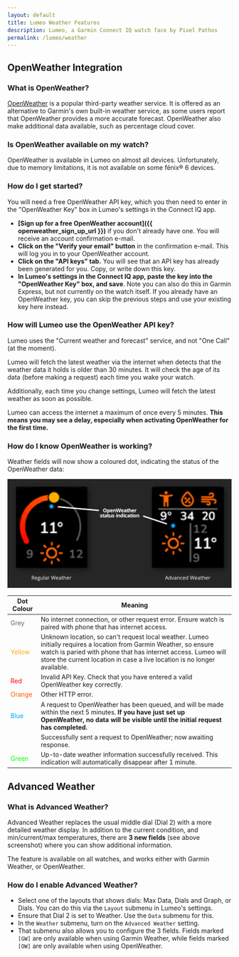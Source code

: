 ```yaml
---
layout: default
title: Lumeo Weather Features
description: Lumeo, a Garmin Connect IQ watch face by Pixel Pathos
permalink: /lumeo/weather
---
```

## OpenWeather Integration

### What is OpenWeather?
[OpenWeather](https://openweathermap.org/) is a popular third-party weather service. It is offered as an alternative to Garmin's own built-in weather service, as some users report that OpenWeather provides a more accurate forecast. OpenWeather also make additional data available, such as percentage cloud cover.

### Is OpenWeather available on my watch?
OpenWeather is available in Lumeo on almost all devices. Unfortunately, due to memory limitations, it is not available on some fēnix® 6 devices.

### How do I get started?
You will need a free OpenWeather API key, which you then need to enter in the "OpenWeather Key" box in Lumeo's settings in the Connect IQ app.

- **[Sign up for a free OpenWeather account]({{ openweather_sign_up_url }})** if you don't already have one. You will receive an account confirmation e-mail.
- **Click on the "Verify your email" button** in the confirmation e-mail. This will log you in to your OpenWeather account.
- **Click on the "API keys" tab.** You will see that an API key has already been generated for you. Copy, or write down this key.
- **In Lumeo's settings in the Connect IQ app, paste the key into the "OpenWeather Key" box, and save**. Note you can also do this in Garmin Express, but not currently on the watch itself. If you already have an OpenWeather key, you can skip the previous steps and use your existing key here instead.

### How will Lumeo use the OpenWeather API key?
Lumeo uses the "Current weather and forecast" service, and not "One Call" (at the moment).

Lumeo will fetch the latest weather via the internet when detects that the weather data it holds is older than 30 minutes. It will check the age of its data (before making a request) each time you wake your watch.

Additionally, each time you change settings, Lumeo will fetch the latest weather as soon as possible.

Lumeo can access the internet a maximum of once every 5 minutes. **This means you may see a delay, especially when activating OpenWeather for the first time.**

### How do I know OpenWeather is working?
Weather fields will now show a coloured dot, indicating the status of the OpenWeather data:

![Lumeo's Open Weather Status Indication](/images/lumeo-open-weather-status-indication.png)

| Dot Colour | Meaning |
| --- | --- |
| <span style="color:#666666">Grey</span> | No internet connection, or other request error. Ensure watch is paired with phone that has internet access. |
| <span style="color:#FFAA00">Yellow</span> | Unknown location, so can't request local weather. Lumeo initially requires a location from Garmin Weather, so ensure watch is paried with phone that has internet access. Lumeo will store the current location in case a live location is no longer available. |
| <span style="color:red">Red</span> | Invalid API Key. Check that you have entered a valid OpenWeather key correctly. |
| <span style="color:#FF5500">Orange</span> | Other HTTP error. |
| <span style="color:#00AAFF">Blue</span> | A request to OpenWeather has been queued, and will be made within the next 5 minutes. **If you have just set up OpenWeather, no data will be visible until the initial request has completed.** |
| <span style="color:white">White</span> | Successfully sent a request to OpenWeather; now awaiting response. |
| <span style="color:#00FF00">Green</span> | Up-to-date weather information successfully received. This indication will automatically disappear after 1 minute. |

## Advanced Weather

### What is Advanced Weather?
Advanced Weather replaces the usual middle dial (Dial 2) with a more detailed weather display. In addition to the current condition, and min/current/max temperatures, there are **3 new fields** (see above screenshot) where you can show additional information.

The feature is available on all watches, and works either with Garmin Weather, or OpenWeather.

### How do I enable Advanced Weather?
- Select one of the layouts that shows dials: Max Data, Dials and Graph, or Dials. You can do this via the ```Layout``` submenu in Lumeo's settings.
- Ensure that Dial 2 is set to Weather. Use the ```Data``` submenu for this.
- In the ```Weather``` submenu, turn on the ```Advanced Weather``` setting.
- That submenu also allows you to configure the 3 fields. Fields marked ```[GW]``` are only available when using Garmin Weather, while fields marked ```[OW]``` are only available when using OpenWeather.



